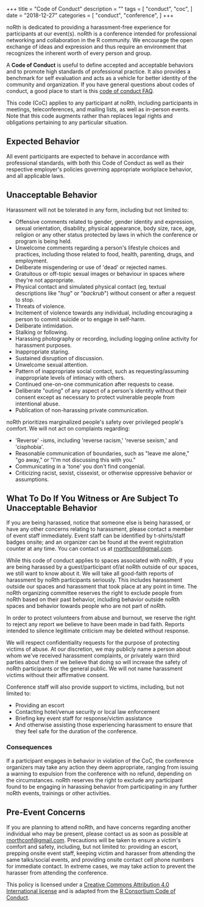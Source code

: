 +++
title = "Code of Conduct"
description = ""
tags = [
    "conduct",
    "coc",
    ]
date = "2018-12-27"
categories = [
    "conduct",
    "conference",
]
+++

noRth is dedicated to providing a harassment-free experience for participants at our event(s). noRth is a conference intended for professional networking and collaboration in the R community. We encourage the open exchange of ideas and expression and thus require an environment that recognizes the inherent worth of every person and group. 

A **Code of Conduct** is useful to define accepted and acceptable behaviors and to promote high standards of professional practice. It also provides a benchmark for self evaluation and acts as a vehicle for better identity of the community and organization. If you have general questions about codes of conduct, a good place to start is this [code of conduct FAQ](https://www.ashedryden.com/blog/codes-of-conduct-101-faq#cocfaq).

This code (CoC) applies to any participant at noRth, including participants in meetings, teleconferences, and mailing lists, as well as in-person events. Note that this code augments rather than replaces legal rights and obligations pertaining to any particular situation.

## Expected Behavior

All event participants are expected to behave in accordance with professional standards, with both this Code of Conduct as well as their respective employer's policies governing appropriate workplace behavior, and all applicable laws.

## Unacceptable Behavior

Harassment will not be tolerated in any form, including but not limited to:
* Offensive comments related to gender, gender identity and expression, sexual orientation, disability, physical appearance, body size, race, age, religion or any other status protected by laws in which the conference or program is being held.
* Unwelcome comments regarding a person's lifestyle choices and practices, including those related to food, health, parenting, drugs, and employment.
* Deliberate misgendering or use of 'dead' or rejected names.
* Gratuitous or off-topic sexual images or behaviour in spaces where they're not
appropriate.
* Physical contact and simulated physical contact (eg, textual descriptions like
"*hug*" or "*backrub*") without consent or after a request to stop.
* Threats of violence.
* Incitement of violence towards any individual, including encouraging a person to commit suicide or to engage in self-harm.
* Deliberate intimidation.
* Stalking or following.
* Harassing photography or recording, including logging online activity for
harassment purposes.
* Inappropriate staring.
* Sustained disruption of discussion.
* Unwelcome sexual attention.
* Pattern of inappropriate social contact, such as requesting/assuming inappropriate levels of intimacy with others.
* Continued one-on-one communication after requests to cease.
* Deliberate "outing" of any aspect of a person's identity without their consent
except as necessary to protect vulnerable people from intentional abuse.
* Publication of non-harassing private communication.  

noRth prioritizes marginalized people's safety over privileged people's comfort. We will not act on complaints regarding:
* 'Reverse' -isms, including 'reverse racism,' 'reverse sexism,' and 'cisphobia'.
* Reasonable communication of boundaries, such as "leave me alone," "go away," or "I'm not discussing this with you."
* Communicating in a 'tone' you don't find congenial.
* Criticizing racist, sexist, cissexist, or otherwise oppressive behavior or assumptions.

## What To Do If You Witness or Are Subject To Unacceptable Behavior

If you are being harassed, notice that someone else is being harassed, or have any other concerns relating to harassment, please contact a member of event staff immediately. Event staff can be identified by t-shirts/staff badges onsite; and an organizer can be found at the event registration counter at any time. You can contact us at <a href='mailto:rnorthconf@gmail.com'> rnorthconf@gmail.com</a>.

While this code of conduct applies to spaces associated with noRth, if you are being harassed by a guest/participant of/at noRth outside of our spaces, we still want to know about it. We will take all good-faith reports of harassment by noRth participants seriously. This includes harassment outside our spaces and harassment that took place at any point in time. The noRth organizing committee reserves the right to exclude people from noRth based on their past behavior, including behavior outside noRth spaces and behavior towards people who are not part of noRth.

In order to protect volunteers from abuse and burnout, we reserve the right to reject any report we believe to have been made in bad faith. Reports intended to silence legitimate criticism may be deleted without response.

We will respect confidentiality requests for the purpose of protecting victims of abuse. At our discretion, we may publicly name a person about whom we've received harassment complaints, or privately warn third parties about them if we believe that doing so will increase the safety of noRth participants or the general public. We will not name harassment victims without their affirmative consent.

Conference staff will also provide support to victims, including, but not limited to:
- Providing an escort
- Contacting hotel/venue security or local law enforcement
- Briefing key event staff for response/victim assistance
- And otherwise assisting those experiencing harassment to ensure that they feel safe for the duration of the conference.

### Consequences

If a participant engages in behavior in violation of the CoC, the conference organizers may take any action they deem appropriate, ranging from issuing a warning to expulsion from the conference with no refund, depending on the circumstances. noRth reserves the right to exclude any participant found to be engaging in harassing behavior from participating in any further noRth events, trainings or other activities.

## Pre-Event Concerns

If you are planning to attend noRth, and have concerns regarding another individual who may be present, please contact us as soon as possible at <a href='mailto:rnorthconf@gmail.com'> rnorthconf@gmail.com</a>. Precautions will be taken to ensure a victim's comfort and safety, including, but not limited to: providing an escort, prepping onsite event staff, keeping victim and harasser from attending the same talks/social events, and providing onsite contact cell phone numbers for immediate contact.  In extreme cases, we may take action to prevent the harasser from attending the conference.

This policy is licensed under a [Creative Commons Attribution 4.0 International license](https://creativecommons.org/licenses/by/4.0/) and is adapted from the [R Consortium Code of Conduct](https://github.com/RConsortium/RCDI-WG/blob/master/conduct/code-of-conduct.md).
